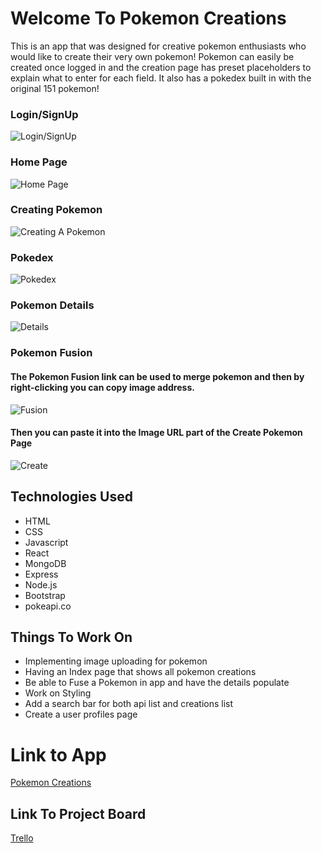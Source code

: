 # Welcome To Pokemon Creations

This is an app that was designed for creative pokemon enthusiasts who would like to create their very own pokemon! Pokemon can easily be created once logged in and the creation page has preset placeholders to explain what to enter for each field. It also has a pokedex built in with the original 151 pokemon!

### Login/SignUp

![Login/SignUp](https://i.imgur.com/JDj5fWs.png)

### Home Page

![Home Page](https://i.imgur.com/g4QS1Up.png)

### Creating Pokemon

![Creating A Pokemon](https://i.imgur.com/0Eaywzi.png)

### Pokedex

![Pokedex](https://i.imgur.com/D37jUeL.png)

###  Pokemon Details

![Details](https://i.imgur.com/pzlYHh5.png)

### Pokemon Fusion

#### The Pokemon Fusion link can be used to merge pokemon and then by right-clicking you can copy image address.

![Fusion](https://i.imgur.com/gQNwPYR.png)

#### Then you can paste it into the Image URL part of the Create Pokemon Page 

![Create](https://i.imgur.com/GR4vuQ2.png)

## Technologies Used

- HTML
- CSS
- Javascript
- React
- MongoDB
- Express
- Node.js
- Bootstrap
- pokeapi.co

## Things To Work On

- Implementing image uploading for pokemon
- Having an Index page that shows all pokemon creations
- Be able to Fuse a Pokemon in app and have the details populate
- Work on Styling
- Add a search bar for both api list and creations list
- Create a user profiles page

# Link to App

[Pokemon Creations](https://pokemon-creations.herokuapp.com/)

## Link To Project Board

[Trello](https://trello.com/b/crYJYnSN/pokemon-creation-app)
